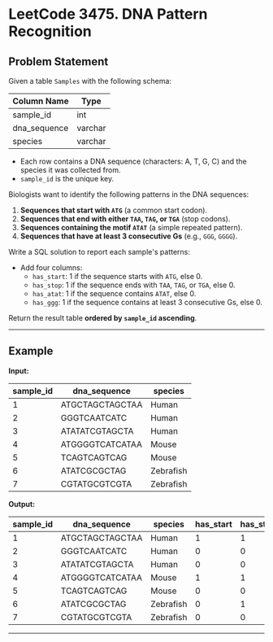 # LeetCode 3475. DNA Pattern Recognition

## Problem Statement

Given a table `Samples` with the following schema:

| Column Name  | Type    |
|--------------|---------|
| sample_id    | int     |
| dna_sequence | varchar |
| species      | varchar |

- Each row contains a DNA sequence (characters: A, T, G, C) and the species it was collected from.
- `sample_id` is the unique key.

Biologists want to identify the following patterns in the DNA sequences:

1. **Sequences that start with `ATG`** (a common start codon).
2. **Sequences that end with either `TAA`, `TAG`, or `TGA`** (stop codons).
3. **Sequences containing the motif `ATAT`** (a simple repeated pattern).
4. **Sequences that have at least 3 consecutive Gs** (e.g., `GGG`, `GGGG`).

Write a SQL solution to report each sample's patterns:

- Add four columns:
  - `has_start`: 1 if the sequence starts with `ATG`, else 0.
  - `has_stop`: 1 if the sequence ends with `TAA`, `TAG`, or `TGA`, else 0.
  - `has_atat`: 1 if the sequence contains `ATAT`, else 0.
  - `has_ggg`: 1 if the sequence contains at least 3 consecutive Gs, else 0.

Return the result table **ordered by `sample_id` ascending**.

---

## Example

**Input:**

| sample_id | dna_sequence     | species   |
|-----------|------------------|-----------|
| 1         | ATGCTAGCTAGCTAA  | Human     |
| 2         | GGGTCAATCATC     | Human     |
| 3         | ATATATCGTAGCTA   | Human     |
| 4         | ATGGGGTCATCATAA  | Mouse     |
| 5         | TCAGTCAGTCAG     | Mouse     |
| 6         | ATATCGCGCTAG     | Zebrafish |
| 7         | CGTATGCGTCGTA    | Zebrafish |

**Output:**

| sample_id | dna_sequence     | species   | has_start | has_stop | has_atat | has_ggg |
|-----------|------------------|-----------|-----------|----------|----------|---------|
| 1         | ATGCTAGCTAGCTAA  | Human     | 1         | 1        | 0        | 0       |
| 2         | GGGTCAATCATC     | Human     | 0         | 0        | 0        | 1       |
| 3         | ATATATCGTAGCTA   | Human     | 0         | 0        | 1        | 0       |
| 4         | ATGGGGTCATCATAA  | Mouse     | 1         | 1        | 0        | 1       |
| 5         | TCAGTCAGTCAG     | Mouse     | 0         | 0        | 0        | 0       |
| 6         | ATATCGCGCTAG     | Zebrafish | 0         | 1        | 1        | 0       |
| 7         | CGTATGCGTCGTA    | Zebrafish | 0         | 0        | 0        | 0       |

---